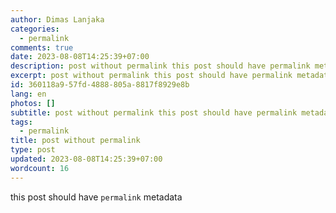 ```yaml
---
author: Dimas Lanjaka
categories:
  - permalink
comments: true
date: 2023-08-08T14:25:39+07:00
description: post without permalink this post should have permalink metadata permalink
excerpt: post without permalink this post should have permalink metadata permalink
id: 360118a9-57fd-4888-805a-8817f8929e8b
lang: en
photos: []
subtitle: post without permalink this post should have permalink metadata permalink
tags:
  - permalink
title: post without permalink
type: post
updated: 2023-08-08T14:25:39+07:00
wordcount: 16
---
```


this post should have `permalink` metadata